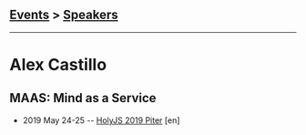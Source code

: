 ## [Events](../README.md) > [Speakers](../speakers.md)
---

# Alex Castillo

## MAAS: Mind as a Service
- 2019 May 24-25 -- [HolyJS 2019 Piter](https://youtu.be/hvTchNNDSes) [en]   
